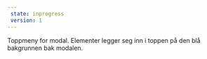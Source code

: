 ```yaml
---
 state: inprogress
 version: 1
---
```


Toppmeny for modal. Elementer legger seg inn i toppen på den blå bakgrunnen bak modalen.
